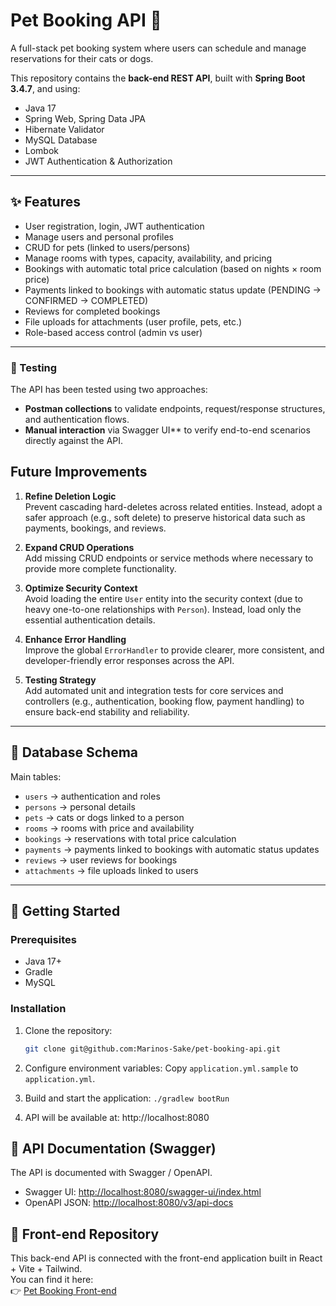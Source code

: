 # Pet Booking API 🐾

A full-stack pet booking system where users can schedule and manage reservations for their cats or dogs.

This repository contains the **back-end REST API**, built with **Spring Boot 3.4.7**, and using:

- Java 17
- Spring Web, Spring Data JPA
- Hibernate Validator
- MySQL Database
- Lombok
- JWT Authentication & Authorization

---

## ✨ Features

- User registration, login, JWT authentication
- Manage users and personal profiles
- CRUD for pets (linked to users/persons)
- Manage rooms with types, capacity, availability, and pricing
- Bookings with automatic total price calculation (based on nights × room price)
- Payments linked to bookings with automatic status update (PENDING → CONFIRMED → COMPLETED)
- Reviews for completed bookings
- File uploads for attachments (user profile, pets, etc.)
- Role-based access control (admin vs user)

---

### 🧪 Testing

The API has been tested using two approaches:

- **Postman collections** to validate endpoints, request/response structures, and authentication flows.
- **Manual interaction** via Swagger UI** to verify end-to-end scenarios directly against the API.

## Future Improvements

1. **Refine Deletion Logic**  
   Prevent cascading hard-deletes across related entities. Instead, adopt a safer approach (e.g., soft delete) to preserve historical data such as payments, bookings, and reviews.

2. **Expand CRUD Operations**  
   Add missing CRUD endpoints or service methods where necessary to provide more complete functionality.

3. **Optimize Security Context**  
   Avoid loading the entire `User` entity into the security context (due to heavy one-to-one relationships with `Person`). Instead, load only the essential authentication details.

4. **Enhance Error Handling**  
   Improve the global `ErrorHandler` to provide clearer, more consistent, and developer-friendly error responses across the API.

5. **Testing Strategy**  
   Add automated unit and integration tests for core services and controllers (e.g., authentication, booking flow, payment handling) to ensure back-end stability and reliability.

---

## 📂 Database Schema

Main tables:

- `users` → authentication and roles
- `persons` → personal details
- `pets` → cats or dogs linked to a person
- `rooms` → rooms with price and availability
- `bookings` → reservations with total price calculation
- `payments` → payments linked to bookings with automatic status updates
- `reviews` → user reviews for bookings
- `attachments` → file uploads linked to users

---

## 🚀 Getting Started

### Prerequisites
- Java 17+
- Gradle
- MySQL

### Installation

1. Clone the repository:
   ```bash
   git clone git@github.com:Marinos-Sake/pet-booking-api.git

2. Configure environment variables:
   Copy `application.yml.sample` to `application.yml`.

3. Build and start the application:
   `./gradlew bootRun`

4. API will be available at:
   http://localhost:8080


## 📘 API Documentation (Swagger)

The API is documented with Swagger / OpenAPI.

- Swagger UI: [http://localhost:8080/swagger-ui/index.html](http://localhost:8080/swagger-ui/index.html)
- OpenAPI JSON: [http://localhost:8080/v3/api-docs](http://localhost:8080/v3/api-docs)


## 🔗 Front-end Repository

This back-end API is connected with the front-end application built in React + Vite + Tailwind.  
You can find it here:  
👉 [Pet Booking Front-end](https://github.com/Marinos-Sake/pet-booking-frontend)




